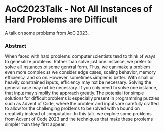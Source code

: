 # AoC2023Talk - Not All Instances of Hard Problems are Difficult
A talk on some problems from AoC 2023.

### Abstract
When faced with hard problems, computer scientists tend to think of ways to generalize problems. Rather than solve just
one instance, we prefer to solve all instances of some general form. Thus, we can make a problem even more complex as we
consider edge cases, scaling behavior, memory efficiency, and so on. However, sometimes simpler is better. With small
or heavily constrained inputs, efficiency may not be necessary. Solving the general case may not be necessary. If you
only need to solve one instance, that input may simplify the approach greatly. The potential for simple solutions for
difficult problems is especially present in programming puzzles such as Advent of Code, where the problem and inputs
are carefully crafted to allow for the challenging problems to be solved with a bound on creativity instead of
computation. In this talk, we explore some problems from Advent of Code 2023 and the techniques that make these
problems simpler than they first appear.
